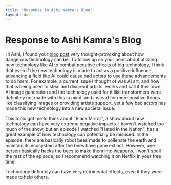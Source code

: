 ```yaml
---
title: "Response to Ashi Kamra's Blog"
layout: doc
---
```


# Response to Ashi Kamra's Blog

Hi Ashi, I found your [blog post](https://ashi-kamra.github.io/portfolio-akamra/blogs/blog1.html) very thought-provoking about how dangerous technology can be. To follow up on your point about utilizing new technology like AI to combat negative effects of big technology, I think that even if the new technology is made to act as a positive influence, advancing a field like AI could cause bad actors to use these advancements to do harm. For example, a current issue I thought of was AI art, and how that is being used to steal and discredit artists' works and call it their own. AI image generation and the technology used for it like transformers were definitely not made with this in mind, and instead for more positive things like classifying images or providing artists support, yet a few bad actors has made this new technology into a new societal issue. 

This topic got me to think about "Black Mirror", a show about how technology can have very extreme negative impacts. I haven't watched too much of the show, but an episode I watched "Hated in the Nation", has a great example of how technology can potentially be misused. In the episode, there are basically robot bees made to pollenate the earth and maintain its ecosystem after the bees have gone extinct. However, one person basically hacks the bees to make them into weapons. I won't spoil the rest of the episode, so I recommend watching it on Netflix in your free time! 

Technology definitely can have very detrimental effects, even if they were made to help others.